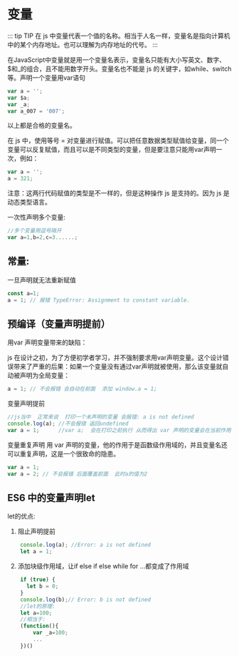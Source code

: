 # 变量

::: tip TIP
在 js 中变量代表一个值的名称。相当于人名一样，变量名是指向计算机中的某个内存地址。也可以理解为内存地址的代号。
:::

在JavaScript中变量就是用一个变量名表示，变量名只能有大小写英文、数字、$和_的组合，且不能用数字开头。变量名也不能是 js 的关键字，如while、switch等。声明一个变量用var语句
``` js
var a = '';
var $a;
var _a;
var a_007 = '007';
```
以上都是合格的变量名。

在 js 中，使用等号 = 对变量进行赋值。可以把任意数据类型赋值给变量，同一个变量可以反复赋值，而且可以是不同类型的变量，但是要注意只能用var声明一次，例如：
``` js
var a = '';
a = 321;
```
注意：这两行代码赋值的类型是不一样的，但是这种操作 js 是支持的。因为 js 是动态类型语言。


一次性声明多个变量:
``` js
//多个变量用逗号隔开
var a=1,b=2,c=3......;
```
## 常量: 
一旦声明就无法重新赋值
``` js
const a=1;
a = 1; // 报错 TypeError: Assignment to constant variable.
```

## 预编译（变量声明提前）
用var 声明变量带来的缺陷：

js 在设计之初，为了方便初学者学习，并不强制要求用var声明变量。这个设计错误带来了严重的后果：如果一个变量没有通过var声明就被使用，那么该变量就自动被声明为全局变量：
``` js
a = 1; // 不会报错 会自动在前面  添加 window.a = 1;
```
变量声明提前
``` js
//js当中  正常来说  打印一个未声明的变量 会报错: a is not defined
console.log(a); //不会报错 返回undefined
var a = 1;      //var a;  会在打印之前执行 从而得出 var 声明的变量会在当前作用域顶部最先执行
```
变量重复声明
用 var 声明的变量，他的作用于是函数级作用域的，并且变量名还可以重复声明，这是一个很致命的隐患。
``` js
var a = 1;
var a = 2; // 不会报错 后面覆盖前面  此时a的值为2
```
## ES6 中的变量声明let
let的优点: 
1. 阻止声明提前
``` js
    console.log(a); //Error: a is not defined
    let a = 1;  
```
2. 添加块级作用域，让if else if else while for ...都变成了作用域
``` js
    if (true) {
      let b = 0;
    }
    console.log(b);// Error: b is not defined
    //let的原理: 
	let a=100;
	//相当于:
	(function(){
		var _a=100;
		...
    })()
```
               

